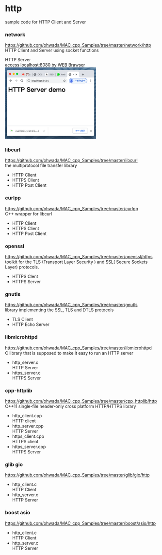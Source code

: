 http
===============

sample code for HTTP Client and Server <br/>

### network
https://github.com/ohwada/MAC_cpp_Samples/tree/master/network/http <br/>
HTTP Client and Server  using socket functions <br/>

HTTP Server <br/>
access localhost:8080 by WEB Brawser <br/>
<img src="https://raw.githubusercontent.com/ohwada/MAC_cpp_Samples/master/network/screenshot/chrome_http_server.png" width="300" />


### libcurl
https://github.com/ohwada/MAC_cpp_Samples/tree/master/libcurl <br/>
the multiprotocol file transfer library <br/> 
- HTTP Client <br/>
- HTTPS Client <br/>
- HTTP Post Client <br/>

### curlpp
https://github.com/ohwada/MAC_cpp_Samples/tree/master/curlpp <br/>
C++ wrapper for libcurl <br/>
- HTTP Client <br/>
- HTTPS Client <br/>
- HTTP Post Client <br/>


### openssl
https://github.com/ohwada/MAC_cpp_Samples/tree/master/openssl/https <br/>
toolkit for the TLS (Transport Layer Security )  and SSL( Secure Sockets Layer) protocols. <br/>
- HTTPS Clent
- HTTPS Server


### gnutls
https://github.com/ohwada/MAC_cpp_Samples/tree/master/gnutls <br/>
library implementing the SSL, TLS and DTLS protocols <br/>
- TLS Client
- HTTP Echo Server


### libmicrohttpd
https://github.com/ohwada/MAC_cpp_Samples/tree/master/libmicrohttpd <br/>
C library that is supposed to make it easy to run an HTTP server
- http_server.c <br/>
HTTP Server <br/>
- https_server.c <br/>
HTTPS Server <br/>

### cpp-httplib
https://github.com/ohwada/MAC_cpp_Samples/tree/master/cpp_httplib/http <br/>
C++11 single-file header-only cross platform HTTP/HTTPS library <br/>

- http_client.cpp <br/>
HTTP client <br/>
- http_server.cpp <br/>
HTTP Server <br/>
- https_client.cpp <br/>
HTTPS client <br/>
- https_server.cpp <br/>
HTTPS Server <br/>

### glib gio
https://github.com/ohwada/MAC_cpp_Samples/tree/master/glib/gio/http <br/>
- http_client.c <br/>
 HTTP Client <br/>
- http_server.c <br/>
HTTP Server <br/>

### boost asio
https://github.com/ohwada/MAC_cpp_Samples/tree/master/boost/asio/http <br/>
- http_client.c <br/>
 HTTP Client <br/>
- http_server.c <br/>
HTTP Server <br/>


